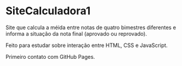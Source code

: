 # SiteCalculadora1
Site que calcula a méida entre notas de quatro bimestres diferentes e informa a situação da nota final (aprovado ou reprovado).

Feito para estudar sobre interação entre HTML, CSS e JavaScript.

Primeiro contato com GitHub Pages.
